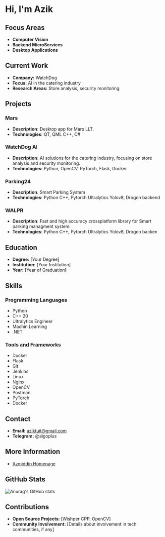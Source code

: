 # Hi, I'm Azik

## Focus Areas
- **Computer Vision**
- **Backend MicroServices**
- **Desktop Applications**

## Current Work
- **Company:** WatchDog
- **Focus:** AI in the catering industry
- **Research Areas:** Store analysis, security monitoring

## Projects

### Mars 
- **Description:** Desktop app for Mars LLT.
- **Technologies:** QT, QML C++, C#

### WatchDog AI
- **Description:** AI solutions for the catering industry, focusing on store analysis and security monitoring.
- **Technologies:** Python, OpenCV, PyTorch, Flask, Docker

### Parking24
- **Description:** Smart Parking System 
- **Technologies:** Python C++, Pytorch Ultralytics Yolov8, Drogon backend

### WALPR
- **Description:** Fast and high accuracy crossplatform library for Smart parking managment system 
- **Technologies:** Python C++, Pytorch Ultralytics Yolov8, Drogon backen



## Education
- **Degree:** [Your Degree]
- **Institution:** [Your Institution]
- **Year:** [Year of Graduation]

## Skills
### Programming Languages
- Python
- C++ 20
- Ultralytics Engineer
- Machin Learning
- .NET

### Tools and Frameworks
- Docker
- Flask
- Git
- Jenkins
- Linux
- Nginx
- OpenCV
- Postman
- PyTorch
- Docker

## Contact
- **Email:** aziktuit@gmail.com
- **Telegram:** @algoplus

## More Information
- [Azmiddin Homepage](#)

## GitHub Stats
![Anurag's GitHub stats](https://github-readme-stats.vercel.app/api?username=GigaDevelopper&show_icons=true&theme=radical)

## Contributions
- **Open Source Projects:** [Wishper CPP, OpenCV]
- **Community Involvement:** [Details about involvement in tech communities, if any]
